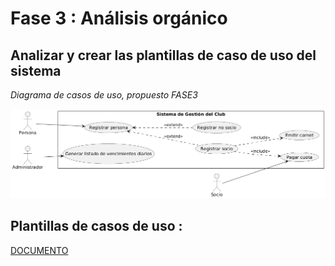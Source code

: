 # Fase 3 : Análisis orgánico
## Analizar y crear las plantillas de caso de uso del sistema

*Diagrama de casos de uso, propuesto FASE3*
<br>

![diagrama_cu_v10](./cu_v10.png)

## Plantillas de casos de uso :

[DOCUMENTO]([./cu_v10.png](https://docs.google.com/document/d/1ZnGVUTRVnBdTemNCy8GlPXTsq5Dwsniyfk5je8CUOo4/edit?tab=t.i9ei95jhr9th))
